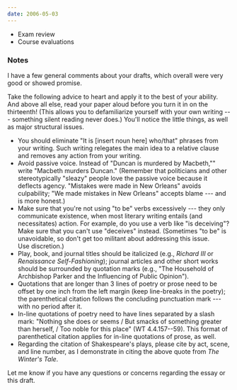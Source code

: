 ```yaml
---
date: 2006-05-03
---
```


* Exam review
* Course evaluations

### Notes

I have a few general comments about your drafts, which overall were very good or showed promise.

Take the following advice to heart and apply it to the best of your ability. And above all else, read your paper aloud before you turn it in on the thirteenth! (This allows you to defamiliarize yourself with your own writing --- something silent reading never does.) You'll notice the little things, as well as major structural issues.

* You should eliminate "It is [insert noun here] who/that" phrases from your writing. Such writing relegates the main idea to a relative clause and removes any action from your writing.
* Avoid passive voice. Instead of "Duncan is murdered by Macbeth,"" write "Macbeth murders Duncan." (Remember that politicians and other stereotypically "sleazy" people love the passive voice because it deflects agency. "Mistakes were made in New Orleans" avoids culpability; "We made mistakes in New Orleans" accepts blame --- and is more honest.)
* Make sure that you're not using "to be" verbs excessively --- they only communicate existence, when most literary writing entails (and necessitates) action. For example, do you use a verb like "is deceiving"? Make sure that you can't use "deceives" instead. (Sometimes "to be" is unavoidable, so don't get too militant about addressing this issue. Use discretion.)
* Play, book, and journal titles should be italicized (e.g., <cite>Richard III</cite> or <cite>Renaissance Self-Fashioning</cite>); journal articles and other short works should be surrounded by quotation marks (e.g., "The Household of Archbishop Parker and the Influencing of Public Opinion").
* Quotations that are longer than 3 lines of poetry or prose need to be offset by one inch from the left margin (keep line-breaks in the poetry); the parenthetical citation follows the concluding punctuation mark --- with no period after it.
* In-line quotations of poetry need to have lines separated by a slash mark: "Nothing she does or seems / But smacks of something greater than herself, / Too noble for this place" (WT 4.4.157--59). This format of parenthetical citation applies for in-line quotations of prose, as well.
* Regarding the citation of Shakespeare's plays, please cite by act, scene, and line number, as I demonstrate in citing the above quote from <cite>The Winter's Tale</cite>.

Let me know if you have any questions or concerns regarding the essay or this draft.

